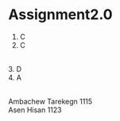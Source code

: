 # Assignment2.0

1. C <br>
2. C
<br>
3. D
<br>
4. A
<br>
<br>

Ambachew Tarekegn 1115
<br>
Asen Hisan 1123
